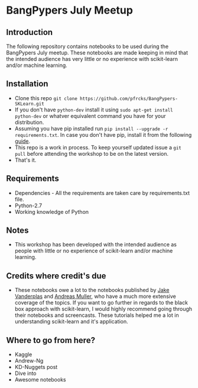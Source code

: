 # BangPypers July Meetup

## Introduction

The following repository contains notebooks to be used during the BangPypers July meetup. These notebooks are made keeping in mind that the intended audience has very little or no experience with scikit-learn and/or machine learning.

## Installation

* Clone this repo `git clone https://github.com/pfrcks/BangPypers-SKLearn.git`
* If you don't have `python-dev` install it using `sudo apt-get install python-dev` or whatver equivalent command you have for your distribution.
* Assuming you have pip installed run `pip install --upgrade -r requirements.txt`. In case you don't have pip, install it from the following [guide](https://pip.pypa.io/en/stable/installing/).
* This repo is a work in process. To keep yourself updated issue a `git pull` before attending the workshop to be on the latest version.
* That's it.

## Requirements

* Dependencies - All the requirements are taken care by requirements.txt file.
* Python-2.7
* Working knowledge of Python

## Notes

* This workshop has been developed with the intended audience as people with little or no experience of scikit-learn and/or machine learning. 

## Credits where credit's due

* These notebooks owe a lot to the notebooks published by [Jake Vanderplas](https://github.com/jakevdp/sklearn_tutorial) and [Andreas Muller](https://www.youtube.com/watch?v=80fZrVMurPM), who have a much more extensive coverage of the topics. If you want to go further in regards to the black box approach with scikit-learn, I would highly recommend going through their notebooks and screencasts. These tutorials helped me a lot in understanding scikit-learn and it's application.

## Where to go from here?

* Kaggle
* Andrew-Ng
* KD-Nuggets post
* Dive into
* Awesome notebooks
